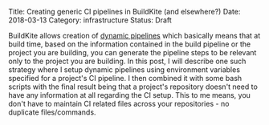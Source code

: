 Title: Creating generic CI pipelines in BuildKite (and elsewhere?)
Date: 2018-03-13
Category: infrastructure
Status: Draft

BuildKite allows creation of [dynamic pipelines](https://buildkite.com/docs/pipelines/defining-steps#dynamic-pipelines)
which basically means that at build time, based on the information contained in the build pipeline or the project
you are building, you can generate the pipeline steps to be relevant only to the project you are building. In this post,
I will describe one such strategy where I setup dynamic pipelines using environment variables specified for a
project's CI pipeline. I then combined it with some bash scripts with the final result being that a project's
repository doesn't need to have any information at all regarding the CI setup. This to me means, you don't have to
maintain CI related files across your repositories - no duplicate files/commands.